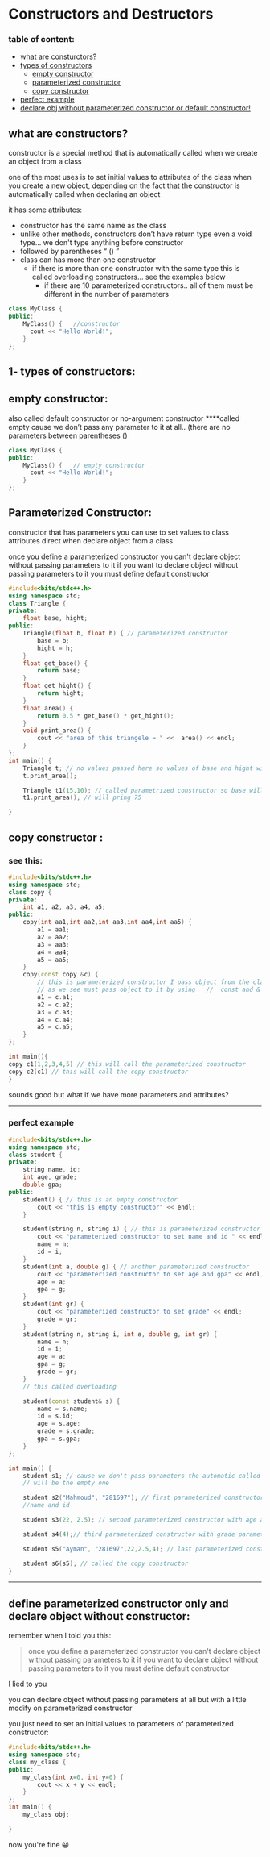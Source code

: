 # Constructors and Destructors

   ### table of content:
   - [what are consturctors?](#what-are-constructors)
   - [types of constructors](#types-of-constructors)
        - [empty constructor](#empty-constructor)
		- [parameterized constructor](#parameterized-constructor)
		- [copy constructor](#copy-constructor)
   - [perfect example](#perfect-example)
   - [declare obj without parameterized constructor or default constructor!](#define-parameterized-constructor-only-and-declare-object-without-constructor)

## what are constructors?

constructor is a special method that is automatically called when we create an object from a class

one of the most uses is to set initial values to attributes of the class when you create a new object, depending on the fact that the constructor is automatically called when declaring an object

it has some attributes:

- constructor has the same name as the class
- unlike other methods, constructors don’t have return type even a void type... we don't type anything before constructor
- followed by parentheses “ () ”
- class can has more than one constructor
    - if there is more than one constructor with the same type this is called overloading constructors… see the examples below
        - if there are 10 parameterized constructors.. all of them must be different in the number of parameters

```cpp
class MyClass {    
public:          
	MyClass() {   //constructor   
      cout << "Hello World!";
    }
};
```

## 1- types of constructors:

## **empty constructor:**
also called default constructor or no-argument constructor 
 ****called empty cause we don’t pass any parameter to it at all.. (there are no parameters between parentheses ()

```cpp
class MyClass {    
public:          
	MyClass() {   // empty constructor   
      cout << "Hello World!";
    }
};
```

## **Parameterized Constructor**:

constructor that has parameters you can use to set values to class attributes direct when declare object from a class

once you define a parameterized constructor you can't declare object without passing parameters to it if you want to declare object without passing parameters to it you must define default constructor

```cpp
#include<bits/stdc++.h>
using namespace std;
class Triangle {
private:
	float base, hight;
public:
	Triangle(float b, float h) { // parameterized constructor
		base = b;
		hight = h;
	}
	float get_base() {
		return base;
	}
	float get_hight() {
		return hight;
	}
	float area() {
		return 0.5 * get_base() * get_hight();
	}
	void print_area() {
		cout << "area of this triangele = " <<  area() << endl;
	}
};
int main() {
	Triangle t; // no values passed here so values of base and hight will be random
	t.print_area();

	Triangle t1(15,10); // called parametrized constructor so base will be 15 and hight will be 10
	t1.print_area(); // will pring 75

}
```

## **copy constructor** :

### see this:

```cpp
#include<bits/stdc++.h>
using namespace std;
class copy {
private:
	int a1, a2, a3, a4, a5;
public:
	copy(int aa1,int aa2,int aa3,int aa4,int aa5) { 
		a1 = aa1;
		a2 = aa2;
		a3 = aa3;
		a4 = aa4;
		a5 = aa5;
	}
	copy(const copy &c) { 
		// this is parameterized constructor I pass object from the class to it
		// as we see must pass object to it by using   //  const and & 
		a1 = c.a1;
		a2 = c.a2;
		a3 = c.a3;
		a4 = c.a4;
		a5 = c.a5;
	}
};

int main(){
copy c1(1,2,3,4,5) // this will call the parameterized constructor
copy c2(c1) // this will call the copy constructor
}
```

sounds good but what if we have more parameters and attributes? 

---

### perfect example

```cpp
#include<bits/stdc++.h>
using namespace std;
class student {
private:
	string name, id;
	int age, grade;
	double gpa;
public:
	student() { // this is an empty constructor
		cout << "this is empty constructor" << endl;
	}

	student(string n, string i) { // this is parameterized constructor
		cout << "parameterized constructor to set name and id " << endl;
		name = n;
		id = i;
	}
	student(int a, double g) { // another parameterized constructor
		cout << "parameterized constructor to set age and gpa" << endl;
		age = a;
		gpa = g;
	}
	student(int gr) {
		cout << "parameterized constructor to set grade" << endl;
		grade = gr;
	}
	student(string n, string i, int a, double g, int gr) {
		name = n;
		id = i;
		age = a;
		gpa = g;
		grade = gr;
	}
	// this called overloading

	student(const student& s) {
		name = s.name;
		id = s.id;
		age = s.age;
		grade = s.grade;
		gpa = s.gpa;
	}
};

int main() {
	student s1; // cause we don't pass parameters the automatic called construcotr
	// will be the empty one 

	student s2("Mahmoud", "281697"); // first parameterized constructor with parameters 
	//name and id

	student s3(22, 2.5); // second parameterized constructor with age and gpa

	student s4(4);// third parameterized constructor with grade parameter

	student s5("Ayman", "281697",22,2.5,4); // last parameterized constructor

	student s6(s5); // called the copy constructor
}
```

---

## define parameterized constructor only and declare object without constructor:

remember when I told you this: 

> once you define a parameterized constructor you can't declare object without passing parameters to it if you want to declare object without passing parameters to it you must define default constructor
> 

I lied to you 

you can declare object without passing parameters at all but with a little modify on parameterized constructor 

you just need to set an initial values to parameters of parameterized constructor: 

```cpp
#include<bits/stdc++.h>
using namespace std;
class my_class {
public:
	my_class(int x=0, int y=0) {
		cout << x + y << endl;
	}
};
int main() {
	my_class obj;

}
```

now you're fine 😀